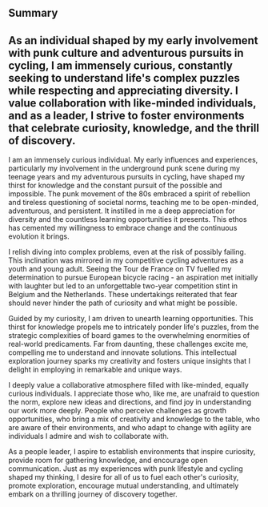 
## Summary
As an individual shaped by my early involvement with punk culture and adventurous pursuits in cycling, I am immensely curious, constantly seeking to understand life's complex puzzles while respecting and appreciating diversity. I value collaboration with like-minded individuals, and as a leader, I strive to foster environments that celebrate curiosity, knowledge, and the thrill of discovery.
---
I am an immensely curious individual. My early influences and experiences, particularly my involvement in the underground punk scene during my teenage years and my adventurous pursuits in cycling, have shaped my thirst for knowledge and the constant pursuit of the possible and impossible. The punk movement of the 80s embraced a spirit of rebellion and tireless questioning of societal norms, teaching me to be open-minded, adventurous, and persistent. It instilled in me a deep appreciation for diversity and the countless learning opportunities it presents. This ethos has cemented my willingness to embrace change and the continuous evolution it brings.

I relish diving into complex problems, even at the risk of possibly failing. This inclination was mirrored in my competitive cycling adventures as a youth and young adult. Seeing the Tour de France on TV fuelled my determination to pursue European bicycle racing - an aspiration met initially with laughter but led to an unforgettable two-year competition stint in Belgium and the Netherlands. These undertakings reiterated that fear should never hinder the path of curiosity and what might be possible.

Guided by my curiosity, I am driven to unearth learning opportunities. This thirst for knowledge propels me to intricately ponder life's puzzles, from the strategic complexities of board games to the overwhelming enormities of real-world predicaments. Far from daunting, these challenges excite me, compelling me to understand and innovate solutions. This intellectual exploration journey sparks my creativity and fosters unique insights that I delight in employing in remarkable and unique ways.

I deeply value a collaborative atmosphere filled with like-minded, equally curious individuals. I appreciate those who, like me, are unafraid to question the norm, explore new ideas and directions, and find joy in understanding our work more deeply. People who perceive challenges as growth opportunities, who bring a mix of creativity and knowledge to the table, who are aware of their environments, and who adapt to change with agility are individuals I admire and wish to collaborate with.

As a people leader, I aspire to establish environments that inspire curiosity, provide room for gathering knowledge, and encourage open communication. Just as my experiences with punk lifestyle and cycling shaped my thinking, I desire for all of us to fuel each other's curiosity, promote exploration, encourage mutual understanding, and ultimately embark on a thrilling journey of discovery together.
